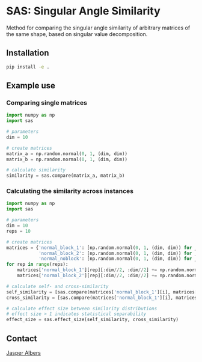 <!-- 
SAS - Assessing the similarity of real matrices with arbitrary shape.
Copyright (C) 2024 Forschungszentrum Juelich GmbH, IAS-6

This program is free software: you can redistribute it and/or modify it under
the terms of the GNU General Public License as published by the Free Software
Foundation, either version 3 of the License, or (at your option) any later
version.
This program is distributed in the hope that it will be useful, but WITHOUT ANY
WARRANTY; without even the implied warranty of MERCHANTABILITY or FITNESS FOR A
PARTICULAR PURPOSE. See the GNU General Public License for more details.
You should have received a copy of the GNU General Public License along with
this program. If not, see <https://www.gnu.org/licenses/>.

SPDX-License-Identifier: GPL-3.0-or-later
-->

# SAS: Singular Angle Similarity
Method for comparing the singular angle similarity of arbitrary matrices of the same shape, based on singular value decomposition.

## Installation
```bash
pip install -e .
```

## Example use

### Comparing single matrices

```python
import numpy as np
import sas

# parameters
dim = 10

# create matrices
matrix_a = np.random.normal(0, 1, (dim, dim))
matrix_b = np.random.normal(0, 1, (dim, dim))

# calculate similarity
similarity = sas.compare(matrix_a, matrix_b)
```

### Calculating the similarity across instances

```python
import numpy as np
import sas

# parameters
dim = 10
reps = 10

# create matrices
matrices = {'normal_block_1': [np.random.normal(0, 1, (dim, dim)) for _ in range(reps)],
			'normal_block_2': [np.random.normal(0, 1, (dim, dim)) for _ in range(reps)],
			'normal_noblock': [np.random.normal(0, 1, (dim, dim)) for _ in range(reps)]}
for rep in range(reps):
	matrices['normal_block_1'][rep][:dim//2, :dim//2] += np.random.normal(2, 1, (dim//2, dim//2))
	matrices['normal_block_2'][rep][:dim//2, :dim//2] += np.random.normal(2, 1, (dim//2, dim//2))

# calculate self- and cross-similarity
self_similarity = [sas.compare(matrices['normal_block_1'][i], matrices['normal_block_2'][i]) for i in range(reps)]
cross_similarity = [sas.compare(matrices['normal_block_1'][i], matrices['normal_noblock'][i]) for i in range(reps)]

# calculate effect size between similarity distributions
# effect size > 1 indicates statistical separability
effect_size = sas.effect_size(self_similarity, cross_similarity)
```

## Contact

[Jasper Albers](mailto:j.albers@fz-juelich.de?subject=SAS)